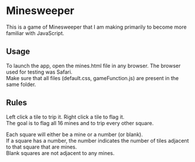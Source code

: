 Minesweeper
============

This is a game of Minesweeper that I am making primarily to become more familiar with JavaScript.

Usage
-----
To launch the app, open the <a>mines.html</a> file in any browser. The browser used for testing was Safari.  
Make sure that all files (default.css, gameFunction.js) are present in the same folder.

Rules
-----
Left click a tile to trip it. Right click a tile to flag it.  
The goal is to flag all 16 mines and to trip every other square.  

Each square will either be a mine or a number (or blank).  
If a square has a number, the number indicates the number of tiles adjacent to that square that are mines.  
Blank squares are not adjacent to any mines.